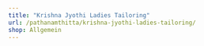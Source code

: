 ```yaml
---
title: "Krishna Jyothi Ladies Tailoring"
url: /pathanamthitta/krishna-jyothi-ladies-tailoring/
shop: Allgemein
---
```

